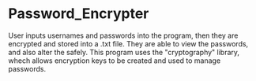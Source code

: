 # Password_Encrypter
User inputs usernames and passwords into the program, then they are encrypted and stored into a .txt file. They are able to view the passwords, and also alter the safely.
This program uses the "cryptography" library, whech allows encryption keys to be created and used to manage passwords.
